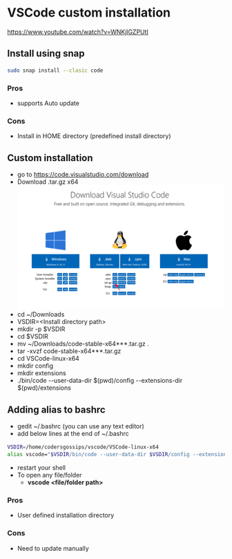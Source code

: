 # VSCode custom installation

https://www.youtube.com/watch?v=WNKjlGZPUtI

## Install using snap

```bash
sudo snap install --clasic code
```

### Pros

- supports Auto update

### Cons

- Install in HOME directory (predefined install directory)

## Custom installation

- go to <https://code.visualstudio.com/download>
- Download .tar.gz x64  
  <img src="cg0003a.png" alt="VM1" width="800"/>
- cd ~/Downloads
- VSDIR=\<Install directory path\>
- mkdir -p $VSDIR
- cd $VSDIR
- mv ~/Downloads/code-stable-x64***.tar.gz .
- tar -xvzf code-stable-x64***.tar.gz
- cd VSCode-linux-x64
- mkdir config
- mkdir extensions
- ./bin/code --user-data-dir $(pwd)/config --extensions-dir $(pwd)/extensions

## Adding alias to bashrc

- gedit ~/.bashrc  (you can use any text editor)
- add below lines at the end of ~/.bashrc

```bash
VSDIR=/home/codersgossips/vscode/VSCode-linux-x64
alias vscode="$VSDIR/bin/code --user-data-dir $VSDIR/config --extensions-dir $VSDIR/extensions"
```

- restart your shell
- To open any file/folder
  - **vscode \<file/folder path\>**

### Pros

- User defined installation directory

### Cons

- Need to update manually
